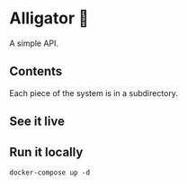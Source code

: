 # Alligator :crocodile:
A simple API.

## Contents
Each piece of the system is in a subdirectory.

## See it live


## Run it locally
`docker-compose up -d`

